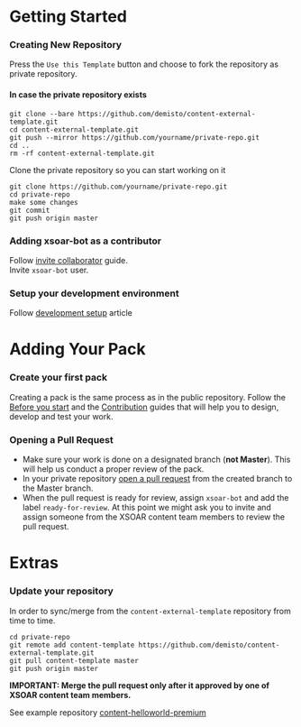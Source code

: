 # Getting Started

### Creating New Repository

Press the `Use this Template` button and choose to fork the repository as private repository.

#### In case the private repository exists

```
git clone --bare https://github.com/demisto/content-external-template.git
cd content-external-template.git
git push --mirror https://github.com/yourname/private-repo.git
cd ..
rm -rf content-external-template.git
```

Clone the private repository so you can start working on it

```
git clone https://github.com/yourname/private-repo.git
cd private-repo
make some changes
git commit
git push origin master
```

### Adding xsoar-bot as a contributor

Follow [invite collaborator](https://docs.github.com/en/github/setting-up-and-managing-your-github-user-account/inviting-collaborators-to-a-personal-repository) guide.  
Invite `xsoar-bot` user.

### Setup your development environment

Follow [development setup](https://xsoar.pan.dev/docs/integrations/dev-setup) article

# Adding Your Pack

### Create your first pack

Creating a pack is the same process as in the public repository. Follow the [Before you start](https://xsoar.pan.dev/docs/concepts/getting-started-guide#before-you-start-developing) and the [Contribution](https://xsoar.pan.dev/docs/contributing/contributing) guides that will help you to design, develop and test your work.

### Opening a Pull Request

- Make sure your work is done on a designated branch (**not Master**). This will help us conduct a proper review of the pack.
- In your private repository [open a pull request](https://help.github.com/articles/creating-a-pull-request-from-a-fork/) from the created branch to the Master branch.
- When the pull request is ready for review, assign `xsoar-bot` and add the label `ready-for-review`. At this point we might ask you to invite and assign someone from the XSOAR content team members to review the pull request.

# Extras

### Update your repository

In order to sync/merge from the `content-external-template` repository from time to time.

```
cd private-repo
git remote add content-template https://github.com/demisto/content-external-template.git
git pull content-template master
git push origin master
```

**IMPORTANT: Merge the pull request only after it approved by one of XSOAR content team members.**

See example repository [content-helloworld-premium](https://github.com/demisto/content-helloworld-premium)
